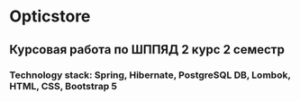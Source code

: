 <h1>Opticstore
<h2>Курсовая работа по ШППЯД 2 курс 2 семестр
<h3>Technology stack: Spring, Hibernate, PostgreSQL DB, Lombok, HTML, CSS, Bootstrap 5
